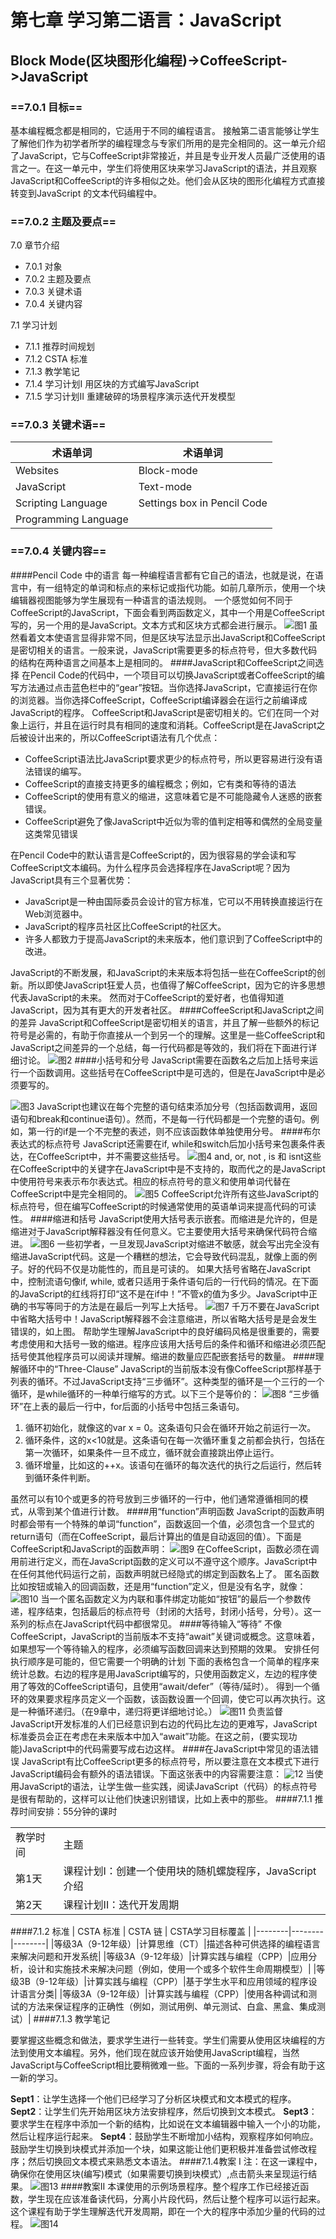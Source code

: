 # 第七章 学习第二语言：JavaScript
## Block Mode(区块图形化编程)->CoffeeScript->JavaScript
### ==7.0.1 目标==
基本编程概念都是相同的，它适用于不同的编程语言。
接触第二语言能够让学生了解他们作为初学者所学的编程理念与专家们所用的是完全相同的。这一单元介绍了JavaScript，它与CoffeeScript非常接近，并且是专业开发人员最广泛使用的语言之一。在这一单元中，学生们将使用区块来学习JavaScript的语法，并且观察JavaScript和CoffeeScript的许多相似之处。他们会从区块的图形化编程方式直接转变到JavaScript 的文本代码编程中。
### ==7.0.2 主题及要点==
7.0    章节介绍
-  	7.0.1	对象
-  	7.0.2	主题及要点
-  	7.0.3	关键术语
-  	7.0.4	关键内容

7.1    学习计划
-	7.1.1	推荐时间规划
-	7.1.2	CSTA 标准
-	7.1.3	教学笔记
-	7.1.4	学习计划I 用区块的方式编写JavaScript
-	7.1.5	学习计划II 重建破碎的场景程序演示迭代开发模型

### ==7.0.3	关键术语==
| 术语单词 | 术语单词 |
|--------|--------|
|Websites|Block-mode|
|JavaScript|Text-mode|
|Scripting Language|Settings box in Pencil Code|
|Programming Language|      |
### ==7.0.4 关键内容==
####Pencil Code 中的语言
每一种编程语言都有它自己的语法，也就是说，在语言中，有一组特定的单词和标点的来标记或指代功能。如前几章所示，使用一个块编辑器视图能够为学生展现有一种语言的语法规则。
一个感觉如何不同于CoffeeScript的JavaScript，下面会看到两函数定义，其中一个用是CoffeeScript写的，另一个用的是JavaScript。文本方式和区块方式都会进行展示。
![图1](images/7/1.png)
虽然看着文本使语言显得非常不同，但是区块写法显示出JavaScript和CoffeeScript是密切相关的语言。一般来说，JavaScript需要更多的标点符号，但大多数代码的结构在两种语言之间基本上是相同的。
####JavaScript和CoffeeScript之间选择
在Pencil Code的代码中，一个项目可以切换JavaScript或者CoffeeScript的编写方法通过点击蓝色栏中的“gear”按钮。当你选择JavaScript，它直接运行在你的浏览器。当你选择CoffeeScript，CoffeeScript编译器会在运行之前编译成JavaScript的程序。
CoffeeScript和JavaScript是密切相关的。它们在同一个对象上运行，并且在运行时具有相同的速度和消耗。CoffeeScript是在JavaScript之后被设计出来的，所以CoffeeScript语法有几个优点：
- CoffeeScript语法比JavaScript要求更少的标点符号，所以更容易进行没有语法错误的编写。
- CoffeeScript的直接支持更多的编程概念；例如，它有类和等待的语法
- CoffeeScript的使用有意义的缩进，这意味着它是不可能隐藏令人迷惑的嵌套错误。
- CoffeeScript避免了像JavaScript中近似为零的值判定相等和偶然的全局变量这类常见错误

在Pencil Code中的默认语言是CoffeeScript的，因为很容易的学会读和写CoffeeScript文本编码。为什么程序员会选择程序在JavaScript呢？因为JavaScript具有三个显著优势：
- JavaScript是一种由国际委员会设计的官方标准，它可以不用转换直接运行在Web浏览器中。
- JavaScript的程序员社区比CoffeeScript的社区大。
- 许多人都致力于提高JavaScript的未来版本，他们意识到了CoffeeScript中的改进。

JavaScript的不断发展，和JavaScript的未来版本将包括一些在CoffeeScript的创新。所以即使JavaScript狂爱人员，也值得了解CoffeeScript，因为它的许多思想代表JavaScript的未来。
然而对于CoffeeScript的爱好者，也值得知道JavaScript，因为其有更大的开发者社区。
####CoffeeScript和JavaScript之间的差异
JavaScript和CoffeeScript是密切相关的语言，并且了解一些额外的标记符号是必需的，有助于你直接从一个到另一个的理解。这里是一些CoffeeScript和JavaScript之间差异的一个总结，每一行代码都是等效的，我们将在下面进行详细讨论。
![图2](images/7/2.png)
####小括号和分号
JavaScript需要在函数名之后加上括号来运行一个函数调用。这些括号在CoffeeScript中是可选的，但是在JavaScript中是必须要写的。

![图3](images/7/3.png)
JavaScript也建议在每个完整的语句结束添加分号（包括函数调用，返回语句和break和continue语句）。然而，不是每一行代码都是一个完整的语句。例如，第一行的if是一个不完整的表述，则不应该函数体单独使用分号。
####布尔表达式的标点符号
JavaScript还需要在if, while和switch后加小括号来包裹条件表达，在CoffeeScript中，并不需要这些括号。
![图4](images/7/4.png)
and, or, not , is 和 isnt这些在CoffeeScript中的关键字在JavaScript中是不支持的，取而代之的是JavaScript中使用符号来表示布尔表达式。相应的标点符号的意义和使用单词代替在CoffeeScript中是完全相同的。
![图5](images/7/5.png)
CoffeeScript允许所有这些JavaScript的标点符号，但在编写CoffeeScript的时候通常使用的英语单词来提高代码的可读性。
####缩进和括号
JavaScript使用大括号表示嵌套。而缩进是允许的，但是缩进对于JavaScript解释器没有任何意义。它主要使用大括号来确保代码符合缩进。
![图6](images/7/6.png)
一些初学者，一旦发现JavaScript对缩进不敏感，就会写出完全没有缩进JavaScript代码。这是一个糟糕的想法，它会导致代码混乱，就像上面的例子。好的代码不仅是功能性的，而且是可读的。
如果大括号省略在JavaScript中，控制流语句像if, while, 或者只适用于条件语句后的一行代码的情况。在下面的JavaScript的红线将打印“这不是在if中！”不管x的值为多少。JavaScript中正确的书写等同于的方法是在最后一列写上大括号。
![图7](images/7/7.png)
千万不要在JavaScript中省略大括号中！JavaScript解释器不会注意缩进，所以省略大括号是是会发生错误的，如上图。
帮助学生理解JavaScript中的良好编码风格是很重要的，需要考虑使用和大括号一致的缩进。程序应该用大括号后的条件和循环和缩进必须匹配括号使其他程序员可以阅读并理解。缩进的数量应匹配嵌套括号的数量。
####理解循环中的“Three-Clause”
JavaScript的当前版本没有像CoffeeScript那样基于列表的循环。不过JavaScript支持“三步循环”。这种类型的循环是一个三行的一个循环，是while循环的一种单行缩写的方式。以下三个是等价的：
![图8](images/7/8.png)
“三步循环”在上表的最后一行中，for后面的小括号中包括三条语句。
1. 循环初始化，就像这的var x = 0。这条语句只会在循环开始之前运行一次。
2. 循环条件，这的x<10就是。这条语句在每一次循环重复之前都会执行，包括在第一次循环，如果条件一旦不成立，循环就会直接跳出停止运行。
3. 循环增量，比如这的++x。该语句在循环的每次迭代的执行之后运行，然后转到循环条件判断。

虽然可以有10个或更多的符号放到三步循环的一行中，他们通常遵循相同的模式，从零到某个值进行计数。
####用“function”声明函数
JavaScript的函数声明时都会带有一个特殊的单词“function”，函数返回一个值，必须包含一个显式的return语句（而在CoffeeScript，最后计算出的值是自动返回的值）。下面是CoffeeScript和JavaScript的函数声明：
![图9](images/7/9.png)
在CoffeeScript，函数必须在调用前进行定义，而在JavaScript函数的定义可以不遵守这个顺序。JavaScript中在任何其他代码运行之前，函数声明就已经隐式的绑定到函数名上了。
匿名函数比如按钮或输入的回调函数，还是用“function”定义，但是没有名字，就像：
![图10](images/7/10.png)
当一个匿名函数定义为内联和事件绑定功能如“按钮”的最后一个参数传递，程序结束，包括最后的标点符号（封闭的大括号，封闭小括号，分号）。这一系列的标点在JavaScript代码中都很常见。
####等待输入“等待”
不像CoffeeScript，JavaScript的当前版本不支持“await”关键词或概念。这意味着，如果想写一个等待输入的程序，必须编写函数回调来达到预期的效果。
安排任何执行顺序是可能的，但它需要一个明确的计划
下面的表格包含一个简单的程序来统计总数。右边的程序是用JavaScript编写的，只使用函数定义，左边的程序使用了等效的CoffeeScript语句，且使用“await/defer”（等待/延时）。
得到一个循环的效果要求程序员定义一个函数，该函数设置一个回调，使它可以再次执行。这是一种循环递归。（在9章中，递归将更详细地讨论。）
![图11](images/7/11.png)
负责监督JavaScript开发标准的人们已经意识到右边的代码比左边的更难写，JavaScript标准委员会正在考虑在未来版本中加入“await”功能。在这之前，(要实现功能)JavaScript中的代码需要写成右边这样。
####在JavaScript中常见的语法错误
JavaScript有比CoffeeScript更多的标点符号，所以要注意在文本模式下进行JavaScript编码会有额外的语法错误。下面这张表中的内容需要注意：
![12](images/7/12.png)
当使用JavaScript的语法，让学生做一些实践，阅读JavaScript（代码）的标点符号是很有帮助的，这样可以让他们快速识别错误，比如上表中的那些。
####7.1.1 推荐时间安排：55分钟的课时
<table><tr><td>教学时间</td><td>主题</td></tr><td>第1天</td><td>课程计划I：创建一个使用块的随机螺旋程序，JavaScript介绍</td></tr><tr><td>第2天</td><td>课程计划II：迭代开发周期</td></tr></table>
####7.1.2 标准
| CSTA 标准 | CSTA 链 | CSTA学习目标覆盖 |
|--------|--------|--------|
|等级3A（9-12年级）|计算思维（CT）|描述各种可供选择的编程语言来解决问题和开发系统|
|等级3A（9-12年级）|计算实践与编程（CPP）|应用分析，设计和实施技术来解决问题（例如，使用一个或多个软件生命周期模型）|
|等级3B（9-12年级）|计算实践与编程（CPP）|基于学生水平和应用领域的程序设计语言分类|
|等级3A（9-12年级）|计算实践与编程（CPP）|使用各种调试和测试的方法来保证程序的正确性（例如，测试用例、单元测试、白盒、黑盒、集成测试）|
####7.1.3 教学笔记

要掌握这些概念和做法，要求学生进行一些转变。学生们需要从使用区块编程的方法到使用文本编程。另外，他们现在就应该开始使用JavaScript编程，当然JavaScript与CoffeeScript相比要稍微难一些。下面的一系列步骤，将会有助于这一新的学习。

**Sept1**：让学生选择一个他们已经学习了分析区块模式和文本模式的程序。
**Sept2**：让学生们先开始用区块方法安排程序，然后切换到文本模式。
**Sept3**：要求学生在程序中添加一个新的结构，比如说在文本编辑器中输入一个小的功能，然后让程序运行起来。
**Sept4**：鼓励学生不断增加小结构，观察程序如何响应。鼓励学生切换到块模式并添加一个块，如果这能让他们更积极并准备尝试修改程序；然后切换回文本模式来熟悉文本语法。
####7.1.4教案 I
注：在这一课程中，确保你在使用区块(编写)模式（如果需要切换到块模式）,点击箭头来呈现运行结果。
![图13](images/7/13.png)
####教案II
本课使用的示例场景程序。整个程序工作已经接近函数，学生现在应该准备读代码，分离小片段代码，然后让整个程序可以运行起来。这个课程有助于学生理解迭代开发周期，即在一个大的程序中添加少量的代码的过程。
![图14](images/7/14.png)


